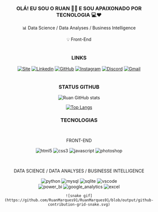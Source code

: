 <div align="center">

### OLÁ! EU SOU O RUAN 👨🏻 E SOU APAIXONADO POR TECNOLOGIA 💻❤  

📊 Data Science / Data Analyses / Business Intelligence
<br>

💡 Front-End
<br><br>


### LINKS

[![Site](https://img.shields.io/badge/website-000000?style=for-the-badge&logo=About.me&logoColor=white)](https://heylink.me/ruanmarques/)
[![Linkedin](https://img.shields.io/badge/LinkedIn-0077B5?style=for-the-badge&logo=linkedin&logoColor=white)](https://www.linkedin.com/in/ruanmarques/)
[![GitHub](https://img.shields.io/badge/GitHub-100000?style=for-the-badge&logo=github&logoColor=white)](https://github.com/RuanMarques91)
[![Instagram](https://img.shields.io/badge/Instagram-E4405F?style=for-the-badge&logo=instagram&logoColor=white)](https://www.instagram.com/ruan_amarques/)
[![Discord](https://img.shields.io/badge/Discord-7289DA?style=for-the-badge&logo=discord&logoColor=white)](https://discord.gg/wEzqh2Pu)
[![Gmail](https://img.shields.io/badge/Gmail-D14836?style=for-the-badge&logo=gmail&logoColor=white)](mailto:ruanmarques.eng@gmail.com)
<br><br>

### STATUS GITHUB

![Ruan GitHub stats](https://github-readme-stats.vercel.app/api?username=RuanMarques91&show_icons=true&theme=radical)

[![Top Langs](https://github-readme-stats.vercel.app/api/top-langs/?username=RuanMarques91&layout=compact)](https://github.com/anuraghazra/github-readme-stats)
<br>


### TECNOLOGIAS 
<br>

FRONT-END
<div style="display: inline_block">
    <img align="center" alt="html5" src="https://img.shields.io/badge/HTML5-E34F26?style=for-the-badge&logo=html5&logoColor=white">
    <img align="center" alt="css3" src="https://img.shields.io/badge/CSS3-1572B6?style=for-the-badge&logo=css3&logoColor=white">
    <img align="center" alt="javascript" src="https://img.shields.io/badge/JavaScript-F7DF1E?style=for-the-badge&logo=javascript&logoColor=black">
    <img align="center" alt="photoshop" src="https://img.shields.io/badge/Adobe%20Photoshop-31A8FF?style=for-the-badge&logo=Adobe%20Photoshop&logoColor=black">
</div>
<br><br>

DATA SCIENCE / DATA ANALYSES / BUSINESSE INTELLIGENCE
<div style="display: inline_block">
    <img align="center" alt="python" src="https://img.shields.io/badge/Python-3776AB?style=for-the-badge&logo=python&logoColor=white">
    <img align="center" alt="mysql" src="https://img.shields.io/badge/MySQL-005C84?style=for-the-badge&logo=mysql&logoColor=white">
    <img align="center" alt="sqlite" src="https://img.shields.io/badge/SQLite-07405E?style=for-the-badge&logo=sqlite&logoColor=white">
    <img align="center" alt="vscode" src="https://img.shields.io/badge/Visual_Studio_Code-0078D4?style=for-the-badge&logo=visual%20studio%20code&logoColor=white">
    <br>
    <img align="center" alt="power_bi" src="https://img.shields.io/badge/PowerBI-F2C811?style=for-the-badge&logo=Power%20BI&logoColor=white">
    <img align="center" alt="google_analytics" src="https://img.shields.io/badge/Google%20Analytics-E37400?style=for-the-badge&logo=google%20analytics&logoColor=white">
    <img align="center" alt="excel" src="https://img.shields.io/badge/Microsoft_Excel-217346?style=for-the-badge&logo=microsoft-excel&logoColor=white"><br>
</div>

    ![snake gif](https://github.com/RuanMarques91/RuanMarques91/blob/output/github-contribution-grid-snake.svg)
</div>
